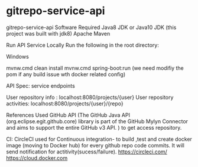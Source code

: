 # gitrepo-service-api
gitrepo-service-api
Software Required
Java8 JDK or Java10 JDK (this project was built with jdk8)
Apache Maven

Run API Service Locally
Run the following in the root directory:

Windows

mvnw.cmd clean install
mvnw.cmd spring-boot:run
(we need modifiy the pom if any build issue wth docker related config)

API Spec: service endpoints

 User repository info : localhost:8080/projects/{user}
 User repository activities: localhost:8080/projects/{user}/{repo}

References
Used GitHub API (The GitHub Java API (org.eclipse.egit.github.core) library is part of the GitHub Mylyn Connector and aims to support the entire GitHub v3 API. ) to get access repository.

CI:
 CircleCI used for Continuous integration- to build ,test and create docker image (moving to Docker hub) for every github repo code commits. It will send notification for actitivity(sucess/failure).
 https://circleci.com/
 https://cloud.docker.com
